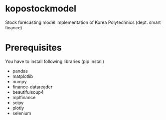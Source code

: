 # kopostockmodel
Stock forecasting model implementation of Korea Polytechnics (dept. smart finance)

# Prerequisites
You have to install following libraries (pip install)

- pandas
- matplotlib
- numpy
- finance-datareader
- beautifulsoup4
- mplfinance
- scipy
- plotly
- selenium
